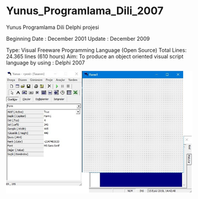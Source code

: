 # Yunus_Programlama_Dili_2007
 Yunus Programlama Dili Delphi projesi
 
Beginning Date	: December 2001
Update		: December 2009

Type: Visual Freeware Programming Language (Open Source)
Total Lines: 24.365 lines (610 hours)
Aim: To produce an object oriented visual script language by using : Delphi 2007 
 
![](https://github.com/tbagriyanik/Yunus_Programlama_Dili_2007/blob/main/yunusEkran.JPG)
